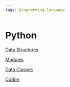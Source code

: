 ```yaml
---
tags: programming-language
---
```

# Python
[Data Structures](https://docs.python.org/3/tutorial/datastructures.html)

[Modules](https://docs.python.org/3/tutorial/modules.html)

[Data Classes](https://docs.python.org/3/library/dataclasses.html)


[Codon](https://github.com/exaloop/codon)